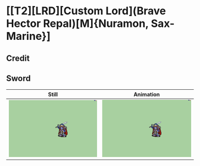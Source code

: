 # [\[T2\]\[LRD\]\[Custom Lord\]\(Brave Hector Repal\)\[M\]{Nuramon, Sax-Marine}]

## Credit


	
## Sword

| Still | Animation |
| :---: | :-------: |
| ![Sword still](./Sword_000.png) | ![Sword animation](./Sword.gif) |
